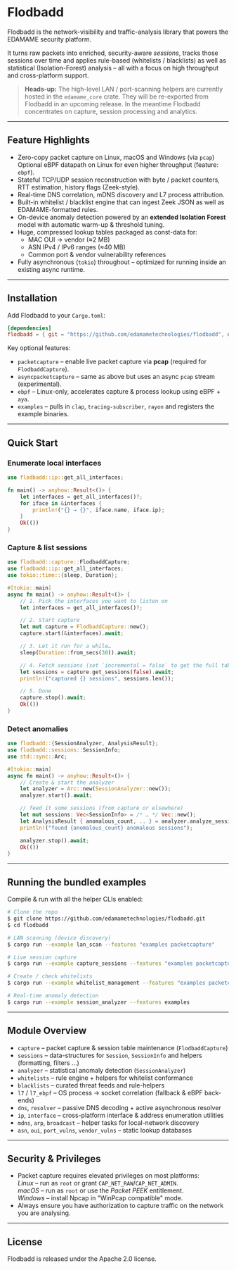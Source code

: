 # Flodbadd

Flodbadd is the network-visibility and traffic-analysis library that powers the EDAMAME security platform.

It turns raw packets into enriched, security-aware *sessions*, tracks those sessions over time and applies
rule-based (whitelists / blacklists) as well as statistical (Isolation-Forest) analysis – all with a focus on
high throughput and cross-platform support.

> **Heads-up:** The high-level LAN / port-scanning helpers are currently hosted in the `edamame_core` crate.  They
> will be re-exported from Flodbadd in an upcoming release.  In the meantime Flodbadd concentrates on capture,
> session processing and analytics.

---

## Feature Highlights

* Zero-copy packet capture on Linux, macOS and Windows (via `pcap`)  
  Optional eBPF datapath on Linux for even higher throughput (feature: `ebpf`).
* Stateful TCP/UDP session reconstruction with byte / packet counters, RTT estimation, history flags (Zeek-style).
* Real-time DNS correlation, mDNS discovery and L7 process attribution.
* Built-in whitelist / blacklist engine that can ingest Zeek JSON as well as EDAMAME-formatted rules.
* On-device anomaly detection powered by an **extended Isolation Forest** model with automatic warm-up & threshold tuning.
* Huge, compressed lookup tables packaged as const-data for:
  * MAC OUI → vendor (≈2 MB)
  * ASN IPv4 / IPv6 ranges (≈40 MB)  
  * Common port & vendor vulnerability references
* Fully asynchronous (`tokio`) throughout – optimized for running inside an existing async runtime.

---

## Installation

Add Flodbadd to your `Cargo.toml`:

```toml
[dependencies]
flodbadd = { git = "https://github.com/edamametechnologies/flodbadd", default-features = false, features = ["packetcapture"] }
```

Key optional features:

* `packetcapture` – enable live packet capture via **pcap** (required for `FlodbaddCapture`).
* `asyncpacketcapture` – same as above but uses an async `pcap` stream (experimental).
* `ebpf` – Linux-only, accelerates capture & process lookup using eBPF + `aya`.
* `examples` – pulls in `clap`, `tracing-subscriber`, `rayon` and registers the example binaries.

---

## Quick Start

### Enumerate local interfaces

```rust
use flodbadd::ip::get_all_interfaces;

fn main() -> anyhow::Result<()> {
    let interfaces = get_all_interfaces()?;
    for iface in &interfaces {
        println!("{} → {}", iface.name, iface.ip);
    }
    Ok(())
}
```

### Capture & list sessions

```rust
use flodbadd::capture::FlodbaddCapture;
use flodbadd::ip::get_all_interfaces;
use tokio::time::{sleep, Duration};

#[tokio::main]
async fn main() -> anyhow::Result<()> {
    // 1. Pick the interfaces you want to listen on
    let interfaces = get_all_interfaces()?;

    // 2. Start capture
    let mut capture = FlodbaddCapture::new();
    capture.start(&interfaces).await;

    // 3. Let it run for a while…
    sleep(Duration::from_secs(30)).await;

    // 4. Fetch sessions (set `incremental = false` to get the full table)
    let sessions = capture.get_sessions(false).await;
    println!("captured {} sessions", sessions.len());

    // 5. Done
    capture.stop().await;
    Ok(())
}
```

### Detect anomalies

```rust
use flodbadd::{SessionAnalyzer, AnalysisResult};
use flodbadd::sessions::SessionInfo;
use std::sync::Arc;

#[tokio::main]
async fn main() -> anyhow::Result<()> {
    // Create & start the analyzer
    let analyzer = Arc::new(SessionAnalyzer::new());
    analyzer.start().await;

    // feed it some sessions (from capture or elsewhere)
    let mut sessions: Vec<SessionInfo> = /* … */ Vec::new();
    let AnalysisResult { anomalous_count, .. } = analyzer.analyze_sessions(&mut sessions).await;
    println!("found {anomalous_count} anomalous sessions");

    analyzer.stop().await;
    Ok(())
}
```

---

## Running the bundled examples

Compile & run with all the helper CLIs enabled:

```bash
# Clone the repo
$ git clone https://github.com/edamametechnologies/flodbadd.git
$ cd flodbadd

# LAN scanning (device discovery)
$ cargo run --example lan_scan --features "examples packetcapture"

# Live session capture
$ cargo run --example capture_sessions --features "examples packetcapture" -- --duration 30

# Create / check whitelists
$ cargo run --example whitelist_management --features "examples packetcapture" create

# Real-time anomaly detection
$ cargo run --example session_analyzer --features examples
```

---

## Module Overview

* `capture`        – packet capture & session table maintenance (`FlodbaddCapture`)
* `sessions`       – data-structures for `Session`, `SessionInfo` and helpers (formatting, filters …)
* `analyzer`       – statistical anomaly detection (`SessionAnalyzer`)
* `whitelists`     – rule engine + helpers for whitelist conformance
* `blacklists`     – curated threat feeds and rule-helpers
* `l7` / `l7_ebpf` – OS process → socket correlation (fallback & eBPF back-ends)
* `dns`, `resolver` – passive DNS decoding + active asynchronous resolver
* `ip`, `interface` – cross-platform interface & address enumeration utilities
* `mdns`, `arp`, `broadcast` – helper tasks for local-network discovery
* `asn`, `oui`, `port_vulns`, `vendor_vulns` – static lookup databases

---

## Security & Privileges

* Packet capture requires elevated privileges on most platforms:  
  *Linux* – run as `root` or grant `CAP_NET_RAW`/`CAP_NET_ADMIN`.  
  *macOS* – run as `root` or use the *Packet PEEK* entitlement.  
  *Windows* – install Npcap in "WinPcap compatible" mode.
* Always ensure you have authorization to capture traffic on the network you are analysing.

---

## License

Flodbadd is released under the Apache 2.0 license.